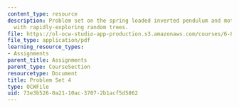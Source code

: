 ```yaml
---
content_type: resource
description: Problem set on the spring loaded inverted pendulum and motion planning
  with rapidly-exploring random trees.
file: https://ol-ocw-studio-app-production.s3.amazonaws.com/courses/6-832-underactuated-robotics-spring-2009/73e3b5260a2110ac37072b1acf5d5862_MIT6_832s09_pset04.pdf
file_type: application/pdf
learning_resource_types:
- Assignments
parent_title: Assignments
parent_type: CourseSection
resourcetype: Document
title: Problem Set 4
type: OCWFile
uid: 73e3b526-0a21-10ac-3707-2b1acf5d5862
---
```

